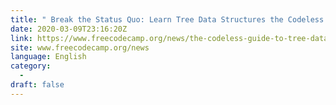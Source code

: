 ```yaml
---
title: " Break the Status Quo: Learn Tree Data Structures the Codeless Way "
date: 2020-03-09T23:16:20Z
link: https://www.freecodecamp.org/news/the-codeless-guide-to-tree-data-structures/?utm_medium=RSS&utm_source=news.12bit.vn
site: www.freecodecamp.org/news
language: English
category:
  -   
draft: false
---
```


